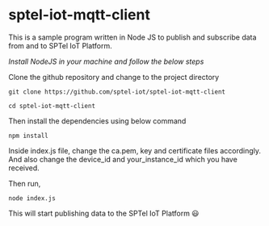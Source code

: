 # sptel-iot-mqtt-client
This is a sample program written in Node JS to publish and subscribe data from and to SPTel IoT Platform.

*Install NodeJS in your machine and follow the below steps*


Clone the github repository and change to the project directory

```
git clone https://github.com/sptel-iot/sptel-iot-mqtt-client

cd sptel-iot-mqtt-client
```

Then install the dependencies using below command
```
npm install
```
Inside index.js file, change the ca.pem, key and certificate files accordingly. And also change the device_id and your_instance_id which you have received.

Then run,
```
node index.js
```

This will start publishing data to the SPTel IoT Platform :smiley:	



